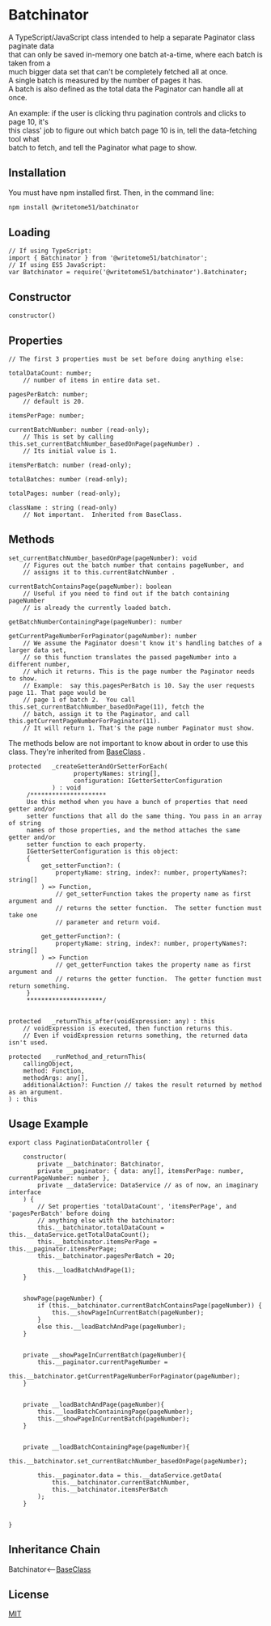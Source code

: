 # Batchinator

A TypeScript/JavaScript class intended to help a separate Paginator class paginate data  
that can only be saved in-memory one batch at-a-time, where each batch is taken from a  
much bigger data set that can't be completely fetched all at once.  
A single batch is measured by the number of pages it has.  
A batch is also defined as the total data the Paginator can handle all at once.

An example: if the user is clicking thru pagination controls and clicks to page 10, it's  
this class' job to figure out which batch page 10 is in, tell the data-fetching tool what  
batch to fetch, and tell the Paginator what page to show.

## Installation

You must have npm installed first.  Then, in the command line:

```bash
npm install @writetome51/batchinator
```

## Loading

```
// If using TypeScript:
import { Batchinator } from '@writetome51/batchinator';
// If using ES5 JavaScript:
var Batchinator = require('@writetome51/batchinator').Batchinator;
```   

## Constructor

```
constructor()
```

## Properties
```
// The first 3 properties must be set before doing anything else:

totalDataCount: number;
    // number of items in entire data set.

pagesPerBatch: number;
    // default is 20.
    
itemsPerPage: number;

currentBatchNumber: number (read-only);
    // This is set by calling this.set_currentBatchNumber_basedOnPage(pageNumber) .
    // Its initial value is 1.

itemsPerBatch: number (read-only);

totalBatches: number (read-only);

totalPages: number (read-only);

className : string (read-only)
    // Not important.  Inherited from BaseClass.
```

## Methods
```
set_currentBatchNumber_basedOnPage(pageNumber): void
    // Figures out the batch number that contains pageNumber, and
    // assigns it to this.currentBatchNumber .

currentBatchContainsPage(pageNumber): boolean
    // Useful if you need to find out if the batch containing pageNumber 
    // is already the currently loaded batch.

getBatchNumberContainingPage(pageNumber): number

getCurrentPageNumberForPaginator(pageNumber): number
    // We assume the Paginator doesn't know it's handling batches of a larger data set, 
    // so this function translates the passed pageNumber into a different number, 
    // which it returns. This is the page number the Paginator needs to show.
    // Example:  say this.pagesPerBatch is 10. Say the user requests page 11. That page would be 
    // page 1 of batch 2.  You call this.set_currentBatchNumber_basedOnPage(11), fetch the 
    // batch, assign it to the Paginator, and call this.getCurrentPageNumberForPaginator(11). 
    // It will return 1. That's the page number Paginator must show.
```
The methods below are not important to know about in order to use this  
class.  They're inherited from [BaseClass](https://github.com/writetome51/typescript-base-class#baseclass) .
```	
protected   _createGetterAndOrSetterForEach(
                  propertyNames: string[],
                  configuration: IGetterSetterConfiguration
            ) : void
     /*********************
     Use this method when you have a bunch of properties that need getter and/or 
     setter functions that all do the same thing. You pass in an array of string 
     names of those properties, and the method attaches the same getter and/or 
     setter function to each property.
     IGetterSetterConfiguration is this object:
     {
         get_setterFunction?: (
             propertyName: string, index?: number, propertyNames?: string[]
         ) => Function,
             // get_setterFunction takes the property name as first argument and 
             // returns the setter function.  The setter function must take one 
             // parameter and return void.
     
         get_getterFunction?: (
             propertyName: string, index?: number, propertyNames?: string[]
         ) => Function
             // get_getterFunction takes the property name as first argument and 
             // returns the getter function.  The getter function must return something.
     }
     *********************/ 
   
   
protected   _returnThis_after(voidExpression: any) : this
    // voidExpression is executed, then function returns this.
    // Even if voidExpression returns something, the returned data isn't used.

protected   _runMethod_and_returnThis(
    callingObject, 
    method: Function, 
    methodArgs: any[], 
    additionalAction?: Function // takes the result returned by method as an argument.
) : this
```   

## Usage Example

```
export class PaginationDataController {

    constructor(
        private __batchinator: Batchinator,
        private __paginator: { data: any[], itemsPerPage: number, currentPageNumber: number },
        private __dataService: DataService // as of now, an imaginary interface
    ) { 
        // Set properties 'totalDataCount', 'itemsPerPage', and 'pagesPerBatch' before doing 
        // anything else with the batchinator:
        this.__batchinator.totalDataCount = this.__dataService.getTotalDataCount();
        this.__batchinator.itemsPerPage = this.__paginator.itemsPerPage;
        this.__batchinator.pagesPerBatch = 20;

        this.__loadBatchAndPage(1);
    }


    showPage(pageNumber) {
        if (this.__batchinator.currentBatchContainsPage(pageNumber)) {
            this.__showPageInCurrentBatch(pageNumber);
        }
        else this.__loadBatchAndPage(pageNumber);
    }


    private __showPageInCurrentBatch(pageNumber){
        this.__paginator.currentPageNumber = 
            this.__batchinator.getCurrentPageNumberForPaginator(pageNumber);
    }


    private __loadBatchAndPage(pageNumber){
        this.__loadBatchContainingPage(pageNumber);
        this.__showPageInCurrentBatch(pageNumber);
    }


    private __loadBatchContainingPage(pageNumber){
        this.__batchinator.set_currentBatchNumber_basedOnPage(pageNumber);

        this.__paginator.data = this.__dataService.getData(
            this.__batchinator.currentBatchNumber,
            this.__batchinator.itemsPerBatch
        );
    }


}
```

## Inheritance Chain

Batchinator<--[BaseClass](https://github.com/writetome51/typescript-base-class#baseclass)


## License
[MIT](https://choosealicense.com/licenses/mit/)